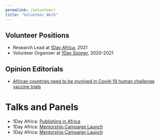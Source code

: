 ```yaml
---
permalink: /volunteer/
title: "Volunteer Work"
---
```


## Volunteer Positions
* Research Lead at [1Day Africa](https://1dayafrica.org/about-1day-africa "1Day Africa"), 2021
* Volunteer Organiser at [1Day Sooner](https://www.1daysooner.org/team "1Day Sooner"), 2020-2021

## Opinion Editorials
* [African countries need to be involved in Covid-19 human challenge vaccine trials](https://www.dailymaverick.co.za/opinionista/2020-12-16-african-countries-need-to-be-involved-in-covid-19-human-challenge-vaccine-trials/ "Op-Ed")

# Talks and Panels
* 1Day Africa: [Publishing in Africa](https://www.youtube.com/watch?v=L4MiEKemgcU "Publishing in Africa")
* 1Day Africa: [Mentorship Campaign Launch](https://www.youtube.com/watch?v=8W_T7bqvkBM "Mentorship")
* 1Day Africa: [Mentorship Campaign Launch](https://www.youtube.com/watch?v=8W_T7bqvkBM "Mentorship")
